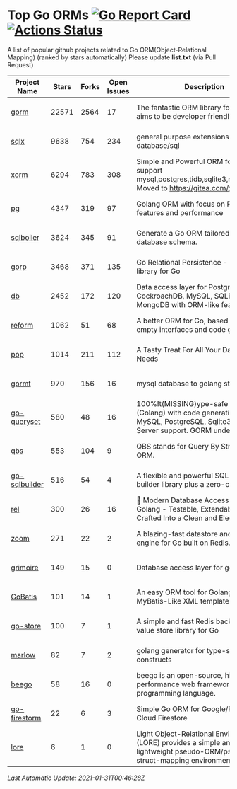 # Top Go ORMs [![Go Report Card](https://goreportcard.com/badge/github.com/d-tsuji/awesome-go-orms)](https://goreportcard.com/report/github.com/d-tsuji/awesome-go-orms) [![Actions Status](https://github.com/d-tsuji/awesome-go-orms/workflows/CI/badge.svg)](https://github.com/d-tsuji/awesome-go-orms/actions)
A list of popular github projects related to Go ORM(Object-Relational Mapping) (ranked by stars automatically)
Please update **list.txt** (via Pull Request)

| Project Name | Stars | Forks | Open Issues | Description | Last Update |
| ------------ | ----- | ----- | ----------- | ----------- | ----------- |
| [gorm](https://github.com/go-gorm/gorm) | 22571 | 2564 | 17 | The fantastic ORM library for Golang, aims to be developer friendly | 2021-01-30 23:32:24 |
| [sqlx](https://github.com/jmoiron/sqlx) | 9638 | 754 | 234 | general purpose extensions to golang's database/sql | 2021-01-30 23:29:38 |
| [xorm](https://github.com/go-xorm/xorm) | 6294 | 783 | 308 | Simple and Powerful ORM for Go, support mysql,postgres,tidb,sqlite3,mssql,oracle, Moved to https://gitea.com/xorm/xorm | 2021-01-31 00:30:26 |
| [pg](https://github.com/go-pg/pg) | 4347 | 319 | 97 | Golang ORM with focus on PostgreSQL features and performance | 2021-01-30 10:46:51 |
| [sqlboiler](https://github.com/volatiletech/sqlboiler) | 3624 | 345 | 91 | Generate a Go ORM tailored to your database schema. | 2021-01-30 20:48:16 |
| [gorp](https://github.com/go-gorp/gorp) | 3468 | 371 | 135 | Go Relational Persistence - an ORM-ish library for Go | 2021-01-28 09:58:30 |
| [db](https://github.com/upper/db) | 2452 | 172 | 120 | Data access layer for PostgreSQL, CockroachDB, MySQL, SQLite and MongoDB with ORM-like features. | 2021-01-29 11:02:50 |
| [reform](https://github.com/go-reform/reform) | 1062 | 51 | 68 | A better ORM for Go, based on non-empty interfaces and code generation. | 2021-01-28 21:30:25 |
| [pop](https://github.com/gobuffalo/pop) | 1014 | 211 | 112 | A Tasty Treat For All Your Database Needs | 2021-01-28 13:12:06 |
| [gormt](https://github.com/xxjwxc/gormt) | 970 | 156 | 16 | mysql database to golang struct | 2021-01-30 02:07:14 |
| [go-queryset](https://github.com/jirfag/go-queryset) | 580 | 48 | 16 | 100%!t(MISSING)ype-safe ORM for Go (Golang) with code generation and MySQL, PostgreSQL, Sqlite3, SQL Server support. GORM under the hood. | 2021-01-23 04:03:03 |
| [qbs](https://github.com/coocood/qbs) | 553 | 104 | 9 | QBS stands for Query By Struct. A Go ORM. | 2021-01-23 12:42:50 |
| [go-sqlbuilder](https://github.com/huandu/go-sqlbuilder) | 516 | 54 | 4 | A flexible and powerful SQL string builder library plus a zero-config ORM. | 2021-01-29 08:16:12 |
| [rel](https://github.com/go-rel/rel) | 300 | 26 | 16 | :gem: Modern Database Access Layer for Golang - Testable, Extendable and Crafted Into a Clean and Elegant API | 2021-01-26 16:28:50 |
| [zoom](https://github.com/albrow/zoom) | 271 | 22 | 2 | A blazing-fast datastore and querying engine for Go built on Redis. | 2021-01-05 08:54:05 |
| [grimoire](https://github.com/Fs02/grimoire) | 149 | 15 | 0 | Database access layer for golang | 2021-01-22 15:20:39 |
| [GoBatis](https://github.com/runner-mei/GoBatis) | 101 | 14 | 1 | An easy ORM tool for Golang, support MyBatis-Like XML template SQL | 2020-12-29 01:21:32 |
| [go-store](https://github.com/gosuri/go-store) | 100 | 7 | 1 | A simple and fast Redis backed key-value store library for Go | 2020-09-28 11:20:45 |
| [marlow](https://github.com/dadleyy/marlow) | 82 | 7 | 2 | golang generator for type-safe sql api constructs | 2021-01-17 22:11:54 |
| [beego](https://github.com/astaxie/beego) | 58 | 16 | 0 | beego is an open-source, high-performance web framework for the Go programming language. | 2021-01-30 08:31:07 |
| [go-firestorm](https://github.com/jschoedt/go-firestorm) | 22 | 6 | 3 | Simple Go ORM for Google/Firebase Cloud Firestore | 2021-01-06 17:56:58 |
| [lore](https://github.com/abrahambotros/lore) | 6 | 1 | 0 | Light Object-Relational Environment (LORE) provides a simple and lightweight pseudo-ORM/pseudo-struct-mapping environment for Go | 2020-07-01 08:56:52 |

*Last Automatic Update: 2021-01-31T00:46:28Z*
